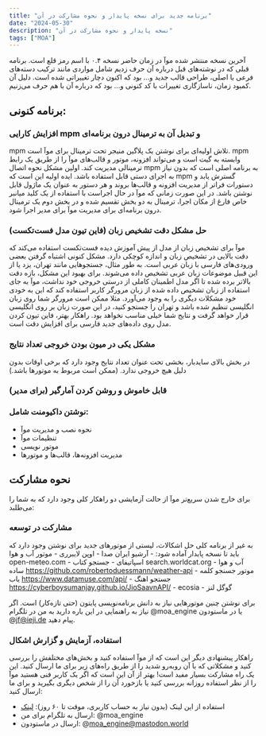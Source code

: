 ```yaml
---
title: "برنامه جدید برای نسخه پایدار و نحوه مشارکت در آن"
date: "2024-05-30"
description: "نسخه پایدار و نحوه مشارکت در آن"
tags: ["MOA"]
---
```


آخرین نسخه منتشر شده موآ در زمان حاضر نسخه ۰.۴ با اسم رمز قلع است. برنامه قبلی که در نوشته‌های قبل درباره آن حرف زدیم شامل مواردی مانند ترکیب دسته‌های فرعی با اصلی، طراحی قالب جدید و... بود که اکنون دچار تغییراتی شده است. دلیل آن کمبود زمان، ناسازگاری تغییرات با کد کنونی و... بود که درباره آن با هم حرف می‌زنیم.

## برنامه کنونی:

### افزایش کارایی mpm و تبدیل آن به ترمینال درون برنامه‌ای
‏mpm تلاش اولیه‌ای برای نوشتن یک پلاگین منیجر تحت ترمینال برای موآ است. mpm وابسته به گیت است و می‌تواند افزونه، موتور و قالب‌های موآ را از طریق یک رابط ترمینالی مدیریت کند. اولین مشکل نحوه اتصال mpm به برنامه اصلی است که بدون نیاز به اجرای دستی قابل استفاده باشد. ایده اولیه این است که mpm گسترش یابد و دستورات فراتر از مدیریت افزونه و قالب‌ها بروند و هر دستور به عنوان یک ماژول قابل نوشتن باشد. در این صورت زمانی که موآ در حال اجراست با استفاده از یک کلید میانبر خاص فارغ از مکان اجرا، ترمینال به دو بخش تقسیم شده و در بخش دوم یک ترمینال درون برنامه‌ای برای مدیریت موآ برای مدیر اجرا شود.

### حل مشکل دقت تشخیص زبان (فاین تیون مدل فست‌تکست)
موآ برای تشخیص زبان از مدل از پیش آموزش دیده فست‌تکست استفاده می‌کند که دقت بالایی در تشخیص زبان و اندازه کوچکی دارد. مشکل کنونی اشتباه گرفتن بعضی ورودی‌های فارسی با زبان عربی است. به طور مثال، جستجوهایی مانند تهران، یزد یا از این قبیل موضوعات زبان عربی تشخیص داده می‌شوند. برای بهبود این مشکل، بازه دقت بالاتر برده شده تا اگر مدل اطمینان کاملی از درستی خروجی خود نداشت، موآ به جای استفاده از زبان تشخیص داده شده از زبان مرورگر کاربر استفاده کند که این به خودی خود مشکلات دیگری را به وجود می‌آورد. مثلا ممکن است مرورگر شما روی زبان انگلیسی تنظیم شده باشد و تهران را جستجو کنید، در این صورت زبان بر روی انگلیسی قرار خواهد گرفت و نتایج شما خیلی مناسب نخواهد بود. راهکار بهتر، فاین تیون کردن مدل روی داده‌های جدید فارسی برای افزایش دقت است.

### مشکل یکی در میون بودن خروجی تعداد نتایج
در بخش بالای سایدبار، بخشی تحت عنوان تعداد نتایج وجود دارد که برخی اوقات بدون دلیل هیچ خروجی ندارد. (ممکن است مربوط به موتور‌ها باشد.)

### قابل خاموش و روشن کردن آمارگیر (برای مدیر)

### نوشتن داکیومنت شامل:
- نحوه نصب و مدیریت موآ
- تنظیمات موآ
- موتور نویسی
- مدیریت افزونه‌ها، قالب‌ها و موتور‌ها

## نحوه مشارکت
برای خارج شدن سریع‌تر موآ از حالت آزمایشی دو راهکار کلی وجود دارد که به شما را می‌طلبد:

### مشارکت در توسعه
به غیر از برنامه کلی حل اشکالات، لیستی از موتورهای جدید برای نوشتن وجود دارد که باید تا نسخه پایدار آماده شود:
    - آرشیو ایران صدا
    - اوپن لایبرری
    - موتور آب و هوا open-meteo.com
    - اسپاتیفای
    - جستجو کتاب search.worldcat.org
    - آب و هوا ساده https://github.com/robertoduessmann/weather-api
    - موتور جسنجو کلمه یاب https://www.datamuse.com/api/
    - جستجو اهنگ https://cyberboysumanjay.github.io/JioSaavnAPI/
    - ‏ecosia
    - گوگل لنز

برای نوشتن چنین موتورهایی نیاز به دانش برنامه‌نویسی پایتون (حتی تازه‌کار) است. اگر نیاز به راهنمایی در این باره دارید به من در تلگرام @moa_engine یا در ماستودون @jf@ieji.de پیام دهید.

### استفاده، آزمایش و گزارش اشکال
راهکار پیشنهادی دیگر این است که از موآ استفاده کنید و بخش‌های مختلفش را بررسی کنید و مشکلاتی که با آن روبه‌رو شدید را از طریق راه‌های زیر برای ما ارسال کنید. این یک راه مشارکت بسیار مفید است! بهتر از آن این است که اگر یک کاربر فنی هستید موآ را از نظر استفاده روزانه بررسی کنید یا بازخورد آن را از شخص دیگری بگیرید و برای ما ارسال کنید:

- استفاده از این لینک (بدون نیاز به حساب کاربری، موقت تا ۶۰ روز): [لینک](https://pad.riseup.net/p/Moa)
- ارسال به تلگرام برای من: @moa_engine
- ارسال در ماستودون: @moa_engine@mastodon.world
